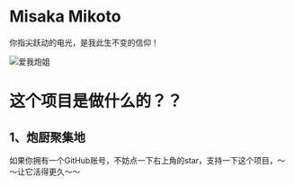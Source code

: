 # Misaka Mikoto
你指尖跃动的电光，是我此生不变的信仰！

![爱我炮姐](https://github.com/shbwb/misaka/blob/main/pic/0EE7D24A-F64D-4818-AEE8-E5C83A5696B3.jpeg)

# 这个项目是做什么的？？
## 1、炮厨聚集地
如果你拥有一个GitHub账号，不妨点一下右上角的star，支持一下这个项目，～～让它活得更久～～
